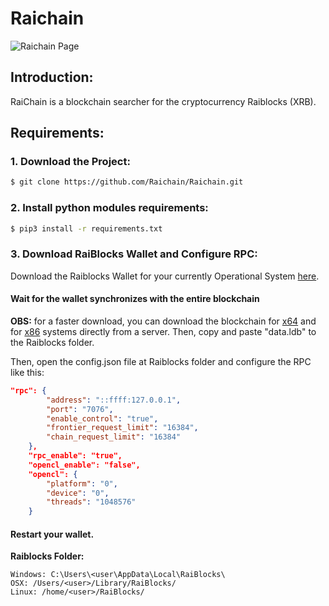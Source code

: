 # Raichain
![Raichain Page](https://i.imgur.com/gwsWQGS.png)
## Introduction:
RaiChain is a blockchain searcher for the cryptocurrency Raiblocks (XRB). 
## Requirements:

### 1. Download the Project:
```bash
$ git clone https://github.com/Raichain/Raichain.git
 ```
### 2. Install python modules requirements:
```bash
$ pip3 install -r requirements.txt
```
### 3. Download RaiBlocks Wallet and Configure RPC:
Download the Raiblocks Wallet for your currently Operational System [here](https://raiblocks.net/#getwallets).

#### Wait for the wallet synchronizes with the entire blockchain
**OBS:** for a faster download, you can download the blockchain for [x64](https://yadi.sk/d/fcZgyES73Jzj5T) and for [x86](https://yadi.sk/d/fa1oDDsT3JznEY) systems directly from a server. Then, copy and paste "data.ldb" to the Raiblocks folder.

Then, open the config.json file at Raiblocks folder and configure the RPC like this:
```json
"rpc": {
        "address": "::ffff:127.0.0.1",
        "port": "7076",
        "enable_control": "true",
        "frontier_request_limit": "16384",
        "chain_request_limit": "16384"
    },
    "rpc_enable": "true",
    "opencl_enable": "false",
    "opencl": {
        "platform": "0",
        "device": "0",
        "threads": "1048576"
    }
```
#### Restart your wallet.

**Raiblocks Folder:**
```
Windows: C:\Users\<user\AppData\Local\RaiBlocks\
OSX: /Users/<user>/Library/RaiBlocks/
Linux: /home/<user>/RaiBlocks/
```



